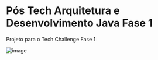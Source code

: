 # Pós Tech Arquitetura e Desenvolvimento Java Fase 1

Projeto para o Tech Challenge Fase 1




![image](https://github.com/user-attachments/assets/ebc0b780-3382-4997-91f9-7554e2832eb3)




